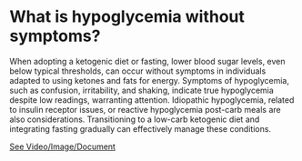 # What is hypoglycemia without symptoms?

When adopting a ketogenic diet or fasting, lower blood sugar levels, even below typical thresholds, can occur without symptoms in individuals adapted to using ketones and fats for energy. Symptoms of hypoglycemia, such as confusion, irritability, and shaking, indicate true hypoglycemia despite low readings, warranting attention. Idiopathic hypoglycemia, related to insulin receptor issues, or reactive hypoglycemia post-carb meals are also considerations. Transitioning to a low-carb ketogenic diet and integrating fasting gradually can effectively manage these conditions.

 [See Video/Image/Document](https://hls-player.drberg.com/asset?path=migrated-assets/hypoglycemia-without-symptoms-drberg)